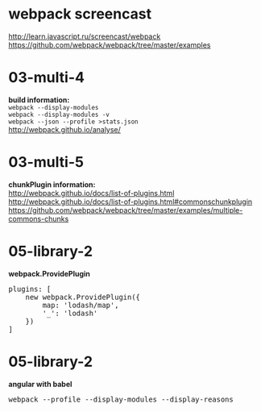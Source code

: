 # webpack screencast
http://learn.javascript.ru/screencast/webpack <br>
https://github.com/webpack/webpack/tree/master/examples <br>

# 03-multi-4
**build information:** <br>
`webpack --display-modules` <br>
`webpack --display-modules -v` <br>
`webpack --json --profile >stats.json` <br>
http://webpack.github.io/analyse/ <br>

# 03-multi-5
**chunkPlugin information:** <br>
http://webpack.github.io/docs/list-of-plugins.html <br>
http://webpack.github.io/docs/list-of-plugins.html#commonschunkplugin <br>
https://github.com/webpack/webpack/tree/master/examples/multiple-commons-chunks <br>


# 05-library-2
**webpack.ProvidePlugin**
<pre>
plugins: [
    new webpack.ProvidePlugin({
        map: 'lodash/map',
        '_': 'lodash'
    })
]
</pre>

# 05-library-2
**angular with babel** <br>
<pre>
webpack --profile --display-modules --display-reasons
</pre>
